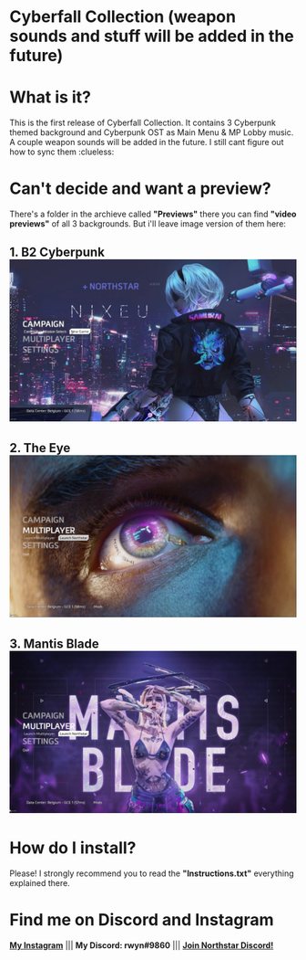 # Cyberfall Collection (weapon sounds and stuff will be added in the future)

# What is it?
 This is the first release of Cyberfall Collection. It contains 3 Cyberpunk themed background and Cyberpunk OST as Main Menu & MP Lobby music. A couple weapon sounds will be added in the future. I still cant figure out how to sync them :clueless:

# Can't decide and want a preview?
 There's a folder in the archieve called **"Previews"** there you can find **"video previews"** of all 3 backgrounds. But i'll leave image version of them here:
 
## 1. B2 Cyberpunk![B2Cyberpunk](https://github.com/rwynx/cyberfall-collection/blob/main/Preview%20Images/B2Cyberpunk.jpg?raw=true)
## 2. The Eye ![TheEye](https://github.com/rwynx/cyberfall-collection/blob/main/Preview%20Images/TheEye.jpg?raw=true)
## 3. Mantis Blade ![MantisBlade](https://github.com/rwynx/cyberfall-collection/blob/main/Preview%20Images/MantisBlade.jpg?raw=true)

# How do I install?
Please! I strongly recommend you to read the **"Instructions.txt"** everything explained there.

# Find me on Discord and Instagram
**[My Instagram](https://www.instagram.com/k3rnelpan1c.asc)** ||| **My Discord: rwyn#9860** |||  **[Join Northstar Discord!](https://discord.gg/northstar)**
